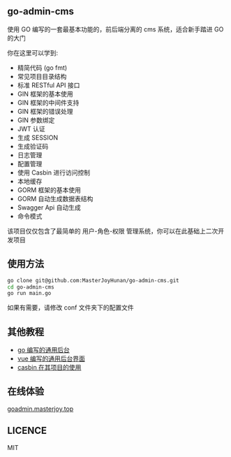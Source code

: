 ## go-admin-cms
使用 GO 编写的一套最基本功能的，前后端分离的 cms 系统，适合新手踏进 GO 的大门

你在这里可以学到:
* 精简代码 (go fmt)
* 常见项目目录结构
* 标准 RESTful API 接口
* GIN 框架的基本使用
* GIN 框架的中间件支持
* GIN 框架的错误处理
* GIN 参数绑定
* JWT 认证
* 生成 SESSION
* 生成验证码
* 日志管理
* 配置管理
* 使用 Casbin 进行访问控制
* 本地缓存
* GORM 框架的基本使用
* GORM 自动生成数据表结构
* Swagger Api 自动生成
* 命令模式

该项目仅仅包含了最简单的 用户-角色-权限 管理系统，你可以在此基础上二次开发项目
## 使用方法
```bash
go clone git@github.com:MasterJoyHunan/go-admin-cms.git
cd go-admin-cms
go run main.go
```
如果有需要，请修改 conf 文件夹下的配置文件
## 其他教程
* [go 编写的通用后台](https://github.com/MasterJoyHunan/go-admin-cms)
* [vue 编写的通用后台界面](https://gi4thub.com/MasterJoyHunan/go-admin-vue)
* [casbin 在其项目的使用](https://github.com/MasterJoyHunan/casbin-demo)

## 在线体验 
[goadmin.masterjoy.top](http://goadmin.masterjoy.top)

## LICENCE
MIT

